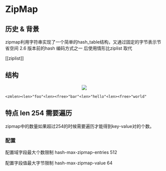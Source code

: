 # ZipMap

## 历史 & 背景
zipmap利用字符串实现了一个简单的hash_table结构，又通过固定的字节表示节省空间
2.6 版本前的hash 编码方式之一 后使用情形比ziplist 取代

[[ziplist]]

## 结构
<div align="center"> <img src="http://zpengg.oss-cn-shenzhen.aliyuncs.com/img/d72ad7fa106d306baf1e7e48d43fe56d.png"/> </div>


```
<zmlen><len>"foo"<len><free>"bar"<len>"hello"<len><free>"world"
```

## 特点 len 254 需要遍历
zipmap中的数量如果超过254的时候需要遍历才能得到key-value对的个数。

### 配置
配置域字段最大个数限制
hash-max-zipmap-entries 512

配置字段值最大字节限制
hash-max-zipmap-value 64


